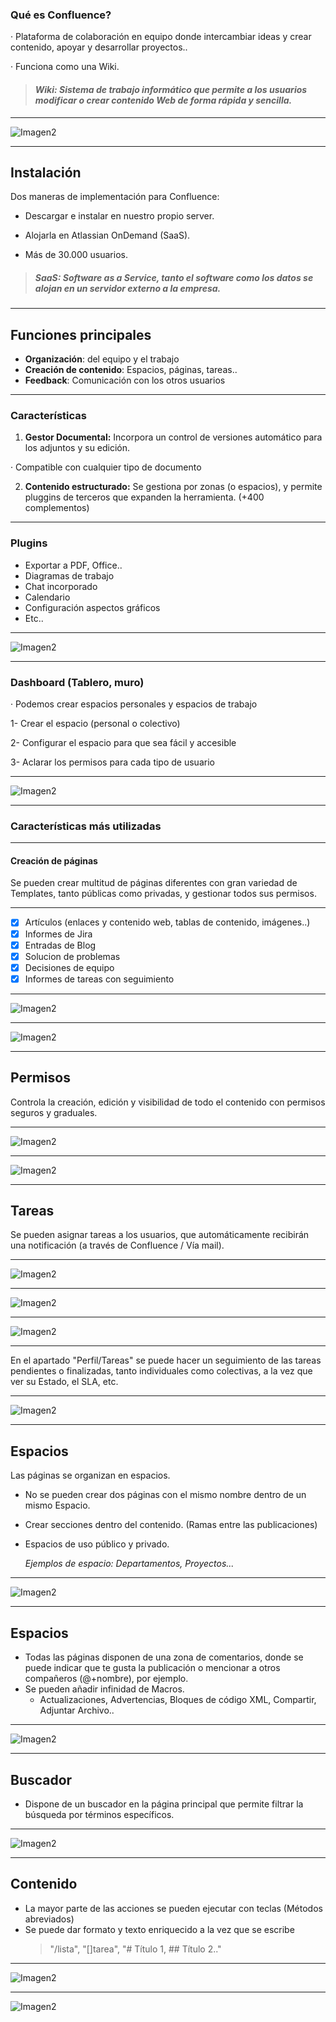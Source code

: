 ### Qué es Confluence?
· Plataforma de colaboración en equipo donde intercambiar ideas y crear 
contenido, apoyar y desarrollar proyectos..

· Funciona como una Wiki.

> #### *Wiki: Sistema de trabajo informático que permite a los usuarios modificar o crear contenido Web de forma rápida y sencilla.*

---

![Imagen2](/Imagenes/confluence.jpg)

---

## **Instalación**
Dos maneras de implementación para Confluence:
- Descargar e instalar en nuestro propio server.

- Alojarla en Atlassian OnDemand (SaaS). 
 - Más de 30.000 usuarios.

> ##### *SaaS: Software as a Service, tanto el software como los datos se alojan en un servidor externo a la empresa.*

---

## **Funciones principales**
* **Organización**: del equipo y el trabajo
* **Creación de contenido**: Espacios, páginas, tareas..
* **Feedback**: Comunicación con los otros usuarios

---

### **Características**
1. **Gestor Documental:** Incorpora un control de versiones automático
para los adjuntos y su edición. 

 · Compatible con cualquier tipo de documento

2. **Contenido estructurado:** Se gestiona por zonas (o espacios), y permite pluggins
de terceros que expanden la herramienta. (+400 complementos)

---

### Plugins 

- Exportar a PDF, Office..
- Diagramas de trabajo
- Chat incorporado
- Calendario
- Configuración aspectos gráficos
- Etc..

---

![Imagen2](/Imagenes/Ejemplopag2.png)

---

### **Dashboard (Tablero, muro)**
· Podemos crear espacios personales y espacios de trabajo

1- Crear el espacio (personal o colectivo)

2- Configurar el espacio para que sea fácil y accesible

3- Aclarar los permisos para cada tipo de usuario

---

![Imagen2](/Imagenes/Dashboard.png)

---

### **Características más utilizadas**

---

#### Creación de páginas

Se pueden crear multitud de páginas diferentes con gran variedad de Templates,
tanto públicas como privadas, y gestionar todos sus permisos.

---

- [X] Artículos (enlaces y contenido web, tablas de contenido, imágenes..)
- [X] Informes de Jira
- [X] Entradas de Blog
- [X] Solucion de problemas
- [X] Decisiones de equipo
- [X] Informes de tareas con seguimiento

---

![Imagen2](/Imagenes/Createpag.png)

---

![Imagen2](/Imagenes/Createpag2.png)

---

## **Permisos**

Controla la creación, edición y visibilidad de todo el contenido
con permisos seguros y graduales.

---

![Imagen2](/Imagenes/Permisos2.png)

---

![Imagen2](/Imagenes/Permisos.png)

---

## **Tareas**
Se pueden asignar tareas a los usuarios, que automáticamente recibirán
una notificación (a través de Confluence / Vía mail).

---

![Imagen2](/Imagenes/Tareas3.png)

---

![Imagen2](/Imagenes/Ejemplopag.png)

---

![Imagen2](/Imagenes/Notificaciones.png)

---

En el apartado "Perfil/Tareas" se puede hacer un seguimiento de las tareas pendientes o finalizadas, tanto individuales como colectivas, a la vez que ver su Estado, el SLA, etc.

---

![Imagen2](/Imagenes/tareas4.png)

---

## **Espacios**
Las páginas se organizan en espacios.
* No se pueden crear dos páginas con el mismo nombre dentro de un mismo Espacio.
* Crear secciones dentro del contenido. (Ramas entre las publicaciones)
* Espacios de uso público y privado.

	_Ejemplos de espacio: Departamentos, Proyectos..._

---

![Imagen2](/Imagenes/Espacios2.png)

---

## **Espacios**
- Todas las páginas disponen de una zona de comentarios, donde se puede indicar
que te gusta la publicación o mencionar a otros compañeros (@+nombre), por ejemplo.
- Se pueden añadir infinidad de Macros.
	- Actualizaciones, Advertencias, Bloques de código XML, Compartir, Adjuntar Archivo..

---

![Imagen2](/Imagenes/Macrocoment.png)

---

## **Buscador**
- Dispone de un buscador en la página principal que permite filtrar la búsqueda por
términos específicos.

---

![Imagen2](/Imagenes/Busqueda.png)

---

## Contenido

- La mayor parte de las acciones se pueden ejecutar con teclas (Métodos abreviados)
- Se puede dar formato y texto enriquecido a la vez que se escribe
	> "/lista", "[]tarea", "# Título 1, ## Título 2.."

---

![Imagen2](/Imagenes/enriquecido.png)

---

![Imagen2](/Imagenes/fin.png)























